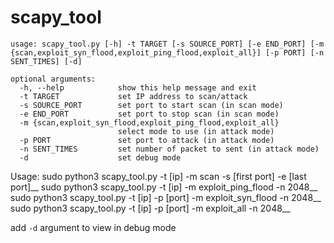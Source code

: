 # scapy_tool

```
usage: scapy_tool.py [-h] -t TARGET [-s SOURCE_PORT] [-e END_PORT] [-m {scan,exploit_syn_flood,exploit_ping_flood,exploit_all}] [-p PORT] [-n SENT_TIMES] [-d]

optional arguments:
  -h, --help            show this help message and exit
  -t TARGET             set IP address to scan/attack
  -s SOURCE_PORT        set port to start scan (in scan mode)
  -e END_PORT           set port to stop scan (in scan mode)
  -m {scan,exploit_syn_flood,exploit_ping_flood,exploit_all}
                        select mode to use (in attack mode)
  -p PORT               set port to attack (in attack mode)
  -n SENT_TIMES         set number of packet to sent (in attack mode)
  -d                    set debug mode
```

Usage:
sudo python3 scapy_tool.py -t [ip] -m scan -s [first port] -e [last port]__
sudo python3 scapy_tool.py -t [ip] -m exploit_ping_flood -n 2048__
sudo python3 scapy_tool.py -t [ip] -p [port] -m exploit_syn_flood -n 2048__
sudo python3 scapy_tool.py -t [ip] -p [port] -m exploit_all -n 2048__

add `-d` argument to view in debug mode
